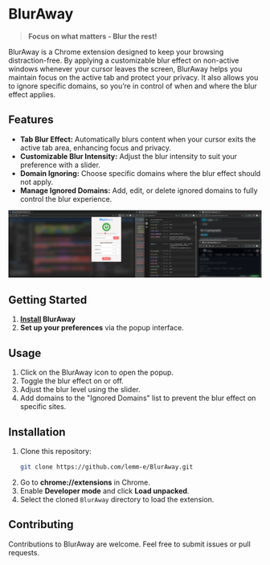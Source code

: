 # BlurAway

> **Focus on what matters - Blur the rest!**

BlurAway is a Chrome extension designed to keep your browsing distraction-free. By applying a customizable blur effect on non-active windows whenever your cursor leaves the screen, BlurAway helps you maintain focus on the active tab and protect your privacy. It also allows you to ignore specific domains, so you’re in control of when and where the blur effect applies.

## Features

- **Tab Blur Effect:** Automatically blurs content when your cursor exits the active tab area, enhancing focus and privacy.
- **Customizable Blur Intensity:** Adjust the blur intensity to suit your preference with a slider.
- **Domain Ignoring:** Choose specific domains where the blur effect should not apply.
- **Manage Ignored Domains:** Add, edit, or delete ignored domains to fully control the blur experience.

<img src="assets/extension.png" width="50%" height="50%"><img src="assets/multi.png" width="50%" height="50%">

## Getting Started

1. **[Install](#installation) BlurAway**
2. **Set up your preferences** via the popup interface.

## Usage

1. Click on the BlurAway icon to open the popup.
2. Toggle the blur effect on or off.
3. Adjust the blur level using the slider.
4. Add domains to the "Ignored Domains" list to prevent the blur effect on specific sites.

## Installation

1. Clone this repository:
   ```bash
   git clone https://github.com/lemm-e/BlurAway.git
   ```
2. Go to **chrome://extensions** in Chrome.
3. Enable **Developer mode** and click **Load unpacked**.
4. Select the cloned `BlurAway` directory to load the extension.

## Contributing

Contributions to BlurAway are welcome. Feel free to submit issues or pull requests.

